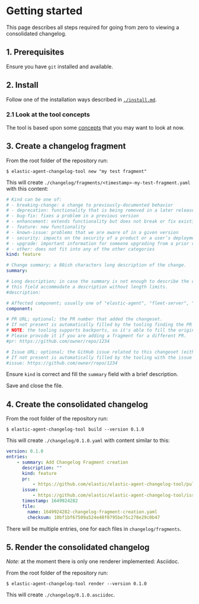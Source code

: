 # Getting started

This page describes all steps required for going from zero to viewing a consolidated changelog.

## 1. Prerequisites

Ensure you have `git` installed and available.

## 2. Install

Follow one of the installation ways described in [`./install.md`](./install.md).

### 2.1 Look at the tool concepts

The tool is based upon some [concepts](./concepts.md) that you may want to look at now.

## 3. Create a changelog fragment

From the root folder of the repository run:

```
$ elastic-agent-changelog-tool new "my test fragment"
```

This will create `./changelog/fragments/<timestamp>-my-test-fragment.yaml` with this content:

```yaml
# Kind can be one of:
# - breaking-change: a change to previously-documented behavior
# - deprecation: functionality that is being removed in a later release
# - bug-fix: fixes a problem in a previous version
# - enhancement: extends functionality but does not break or fix existing behavior
# - feature: new functionality
# - known-issue: problems that we are aware of in a given version
# - security: impacts on the security of a product or a user’s deployment.
# - upgrade: important information for someone upgrading from a prior version
# - other: does not fit into any of the other categories
kind: feature

# Change summary; a 80ish characters long description of the change.
summary:

# Long description; in case the summary is not enough to describe the change
# this field accommodate a description without length limits.
#description:

# Affected component; usually one of "elastic-agent", "fleet-server", "filebeat", "metricbeat", "auditbeat", "all", etc.
component:

# PR URL; optional; the PR number that added the changeset.
# If not present is automatically filled by the tooling finding the PR where this changelog fragment has been added.
# NOTE: the tooling supports backports, so it's able to fill the original PR number instead of the backport PR number.
# Please provide it if you are adding a fragment for a different PR.
#pr: https://github.com/owner/repo/1234

# Issue URL; optional; the GitHub issue related to this changeset (either closes or is part of).
# If not present is automatically filled by the tooling with the issue linked to the PR number.
#issue: https://github.com/owner/repo/1234
```

Ensure `kind` is correct and fill the `summary` field with a brief description.

Save and close the file.

## 4. Create the consolidated changelog

From the root folder of the repository run:

```
$ elastic-agent-changelog-tool build --version 0.1.0
```

This will create `./changelog/0.1.0.yaml` with content similar to this:

```yaml
version: 0.1.0
entries:
    - summary: Add Changelog Fragment creation
      description: ""
      kind: feature
      pr:
          - https://github.com/elastic/elastic-agent-changelog-tool/pull/13
      issue: 
          - https://github.com/elastic/elastic-agent-changelog-tool/issues/21
      timestamp: 1649924282
      file:
        name: 1649924282-changelog-fragment-creation.yaml
        checksum: 10bf1bf67509a524e48f0795be75c278e29c0b47

```

There will be multiple entries, one for each files in `changelog/fragments`.

## 5. Render the consolidated changelog

_Note_: at the moment there is only one renderer implemented: Asciidoc.

From the root folder of the repository run:

```
$ elastic-agent-changelog-tool render --version 0.1.0
```

This will create `./changelog/0.1.0.asciidoc`.
